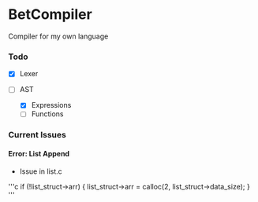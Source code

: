 # BetCompiler
Compiler for my own language

### Todo
- [x] Lexer

- [ ] AST
  - [x] Expressions
  - [ ] Functions

### Current Issues

#### Error: List Append
- Issue in list.c

'''c
if (!list_struct->arr) {
        list_struct->arr = calloc(2, list_struct->data_size);
    }
'''

